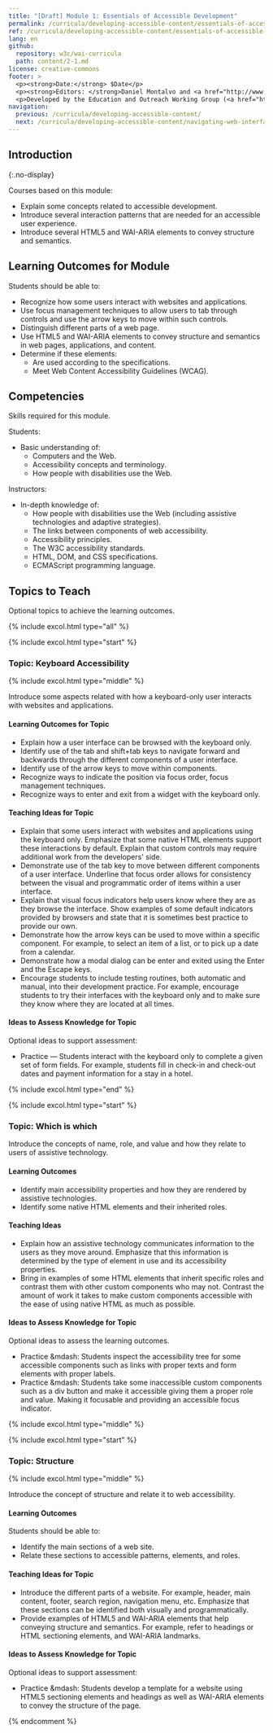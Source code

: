 ```yaml
---
title: "[Draft] Module 1: Essentials of Accessible Development"
permalink: /curricula/developing-accessible-content/essentials-of-accessible-development/
ref: /curricula/developing-accessible-content/essentials-of-accessible-development/
lang: en
github:
  repository: w3c/wai-curricula
  path: content/2-1.md
license: creative-commons
footer: >
  <p><strong>Date:</strong> $Date</p>
  <p><strong>Editors: </strong>Daniel Montalvo and <a href="http://www.w3.org/People/shadi/">Shadi Abou-Zahra</a>. Contributors: <a href="https://www.w3.org/WAI/EO/EOWG-members">EOWG Participants</a>. </p>
  <p>Developed by the Education and Outreach Working Group (<a href="http://www.w3.org/WAI/EO/">EOWG</a>). Developed with support from the <a href="https://www.w3.org/WAI/about/projects/wai-guide/">WAI-Guide Project</a> funded by the European Commission (EC) under the Horizon 2020 program (Grant Agreement 822245).</p>
navigation:
  previous: /curricula/developing-accessible-content/
  next: /curricula/developing-accessible-content/navigating-web-interfaces/
---
```


## Introduction
{:.no-display}

Courses based on this module:

* Explain some concepts related to accessible development.
* Introduce several interaction patterns that are needed for an accessible user experience.
* Introduce several HTML5 and WAI-ARIA elements to convey structure and semantics.

## Learning Outcomes for Module

Students should be able to:

* Recognize how some users interact with websites and applications.
* Use focus management techniques to allow users to tab through controls and use the arrow keys to move within such controls.
* Distinguish different parts of a web page.
* Use HTML5 and WAI-ARIA elements to convey structure and semantics in web pages, applications, and content.
* Determine if these elements:
  * Are used according to the specifications.
  * Meet Web Content Accessibility Guidelines (WCAG).

## Competencies

Skills required for this module.

Students:

* Basic understanding of:
  * Computers and the Web.
  * Accessibility concepts and terminology.
  * How people with disabilities use the Web.

Instructors:

* In-depth knowledge of:
  * How people with disabilities use the Web (including assistive technologies and adaptive strategies).
  * The links between components of web accessibility.
  * Accessibility principles.  
  * The W3C accessibility standards.
  * HTML, DOM, and CSS specifications.
  * ECMAScript programming language.

## Topics to Teach

Optional topics to achieve the learning outcomes.

{% include excol.html type="all" %}

{% include excol.html type="start" %}

### Topic: Keyboard Accessibility

{% include excol.html type="middle" %}

Introduce some aspects related with how a keyboard-only user interacts with websites and applications.

#### Learning Outcomes for Topic

* Explain how a user interface can be browsed with the keyboard only.
* Identify use of the tab and shift+tab keys to navigate forward and backwards through the different components of a user interface.
* Identify use of the arrow keys to move within components.
* Recognize ways to indicate the position via focus order, focus management techniques.
* Recognize ways to enter and exit from a widget with the keyboard only.

#### Teaching Ideas for Topic

* Explain that some users interact with websites and applications using the keyboard only. Emphasize that some native HTML elements support these interactions by default. Explain that custom controls may require additional work from the developers' side.
* Demonstrate use of the tab key to move between different components of a user interface. Underline that focus order allows for consistency between the visual and programmatic order of items within a user interface.
* Explain that visual focus indicators help users know where they are as they browse the interface. Show examples of some default indicators provided by browsers and state that it is sometimes best practice to provide our own.
* Demonstrate how the arrow keys can be used to move within a specific component. For example, to select an item of a list, or to pick up a date from a calendar.
* Demonstrate how a modal dialog can be enter and exited using the Enter and the Escape keys.
* Encourage students to include testing routines, both automatic and manual, into their development practice. For example, encourage students to try their interfaces with the keyboard only and to make sure they know where they are located at all times.

#### Ideas to Assess Knowledge for Topic

Optional ideas to support assessment:

* Practice &mdash; Students interact with the keyboard only to complete a given set of form fields. For example, students fill in check-in and check-out dates and payment information for a stay in a hotel.

{% include excol.html type="end" %}

{% include excol.html type="start" %}

### Topic: Which is which

Introduce the concepts of name, role, and value and how they relate to users of assistive technology.

#### Learning Outcomes

* Identify main accessibility properties and how they are rendered by assistive technologies.
* Identify some native HTML elements and their inherited roles.

#### Teaching Ideas

* Explain how an assistive technology communicates information to the users as they move around. Emphasize that this information is determined by the type of element in use and its accessibility properties.
* Bring in examples of some HTML elements that inherit specific roles and contrast them with other custom components who may not. Contrast the amount of work it takes to make custom components accessible with the ease of using native HTML as much as possible.

#### Ideas to Assess Knowledge for Topic

Optional ideas to assess the learning outcomes.

* Practice &mdash: Students inspect the accessibility tree for some accessible components such as links with proper texts and form elements with proper labels.
* Practice &mdash: Students take some inaccessible custom components such as a div button and make it accessible giving them a proper role and value. Making it focusable and providing an accessible focus indicator.

{% include excol.html type="middle" %}

{% include excol.html type="start" %}

### Topic: Structure
 
{% include excol.html type="middle" %}

Introduce the concept of structure and relate it to web accessibility. 

#### Learning Outcomes

Students should be able to:

* Identify the main sections of a web site.
* Relate these sections to accessible patterns, elements, and roles.

#### Teaching Ideas for Topic

* Introduce the different parts of a website. For example, header, main content, footer, search region, navigation menu, etc. Emphasize that these sections can be identified both visually and programmatically.
* Provide examples of HTML5 and WAI-ARIA elements that help conveying structure and semantics. For example, refer to headings or HTML sectioning elements, and WAI-ARIA landmarks.

#### Ideas to Assess Knowledge for Topic

Optional ideas to support assessment:

* Practice &mdash: Students develop a template for a website using HTML5 sectioning elements and headings as well as WAI-ARIA elements to convey the structure of the page.



{% endcomment %}